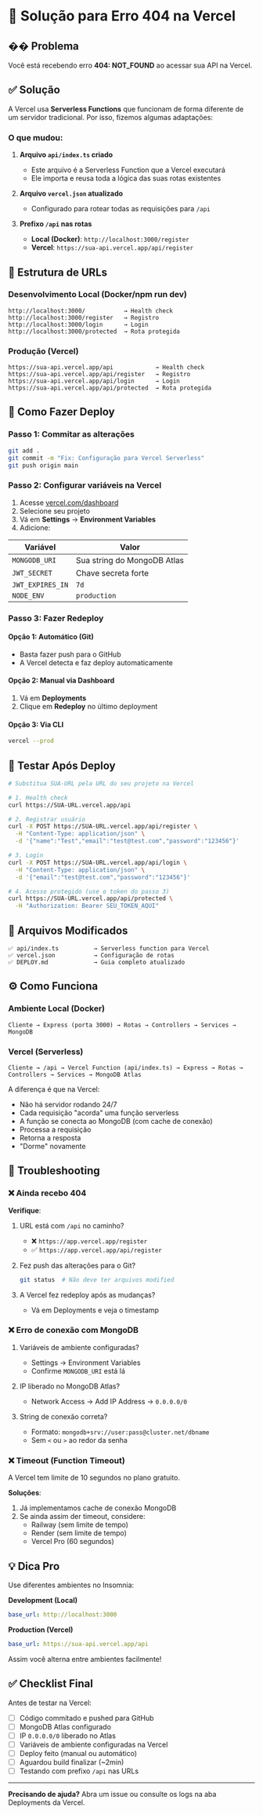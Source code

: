 # 🔧 Solução para Erro 404 na Vercel

## �� Problema

Você está recebendo erro **404: NOT_FOUND** ao acessar sua API na Vercel.

## ✅ Solução

A Vercel usa **Serverless Functions** que funcionam de forma diferente de um servidor tradicional. Por isso, fizemos algumas adaptações:

### O que mudou:

1. **Arquivo `api/index.ts` criado** 
   - Este arquivo é a Serverless Function que a Vercel executará
   - Ele importa e reusa toda a lógica das suas rotas existentes

2. **Arquivo `vercel.json` atualizado**
   - Configurado para rotear todas as requisições para `/api`
   
3. **Prefixo `/api` nas rotas**
   - **Local (Docker)**: `http://localhost:3000/register`
   - **Vercel**: `https://sua-api.vercel.app/api/register`

## 📍 Estrutura de URLs

### Desenvolvimento Local (Docker/npm run dev)

```
http://localhost:3000/           → Health check
http://localhost:3000/register   → Registro
http://localhost:3000/login      → Login
http://localhost:3000/protected  → Rota protegida
```

### Produção (Vercel)

```
https://sua-api.vercel.app/api            → Health check
https://sua-api.vercel.app/api/register   → Registro
https://sua-api.vercel.app/api/login      → Login
https://sua-api.vercel.app/api/protected  → Rota protegida
```

## 🚀 Como Fazer Deploy

### Passo 1: Commitar as alterações

```bash
git add .
git commit -m "Fix: Configuração para Vercel Serverless"
git push origin main
```

### Passo 2: Configurar variáveis na Vercel

1. Acesse [vercel.com/dashboard](https://vercel.com/dashboard)
2. Selecione seu projeto
3. Vá em **Settings** → **Environment Variables**
4. Adicione:

| Variável | Valor |
|----------|-------|
| `MONGODB_URI` | Sua string do MongoDB Atlas |
| `JWT_SECRET` | Chave secreta forte |
| `JWT_EXPIRES_IN` | `7d` |
| `NODE_ENV` | `production` |

### Passo 3: Fazer Redeploy

#### Opção 1: Automático (Git)
- Basta fazer push para o GitHub
- A Vercel detecta e faz deploy automaticamente

#### Opção 2: Manual via Dashboard
1. Vá em **Deployments**
2. Clique em **Redeploy** no último deployment

#### Opção 3: Via CLI
```bash
vercel --prod
```

## 🧪 Testar Após Deploy

```bash
# Substitua SUA-URL pela URL do seu projeto na Vercel

# 1. Health check
curl https://SUA-URL.vercel.app/api

# 2. Registrar usuário
curl -X POST https://SUA-URL.vercel.app/api/register \
  -H "Content-Type: application/json" \
  -d '{"name":"Test","email":"test@test.com","password":"123456"}'

# 3. Login
curl -X POST https://SUA-URL.vercel.app/api/login \
  -H "Content-Type: application/json" \
  -d '{"email":"test@test.com","password":"123456"}'

# 4. Acesso protegido (use o token do passo 3)
curl https://SUA-URL.vercel.app/api/protected \
  -H "Authorization: Bearer SEU_TOKEN_AQUI"
```

## 📂 Arquivos Modificados

```
✅ api/index.ts          → Serverless function para Vercel
✅ vercel.json           → Configuração de rotas
✅ DEPLOY.md             → Guia completo atualizado
```

## ⚙️ Como Funciona

### Ambiente Local (Docker)

```
Cliente → Express (porta 3000) → Rotas → Controllers → Services → MongoDB
```

### Vercel (Serverless)

```
Cliente → /api → Vercel Function (api/index.ts) → Express → Rotas → Controllers → Services → MongoDB Atlas
```

A diferença é que na Vercel:
- Não há servidor rodando 24/7
- Cada requisição "acorda" uma função serverless
- A função se conecta ao MongoDB (com cache de conexão)
- Processa a requisição
- Retorna a resposta
- "Dorme" novamente

## 🐛 Troubleshooting

### ❌ Ainda recebo 404

**Verifique**:
1. URL está com `/api` no caminho?
   - ❌ `https://app.vercel.app/register`
   - ✅ `https://app.vercel.app/api/register`

2. Fez push das alterações para o Git?
   ```bash
   git status  # Não deve ter arquivos modified
   ```

3. A Vercel fez redeploy após as mudanças?
   - Vá em Deployments e veja o timestamp

### ❌ Erro de conexão com MongoDB

1. Variáveis de ambiente configuradas?
   - Settings → Environment Variables
   - Confirme `MONGODB_URI` está lá

2. IP liberado no MongoDB Atlas?
   - Network Access → Add IP Address → `0.0.0.0/0`

3. String de conexão correta?
   - Formato: `mongodb+srv://user:pass@cluster.net/dbname`
   - Sem `<` ou `>` ao redor da senha

### ❌ Timeout (Function Timeout)

A Vercel tem limite de 10 segundos no plano gratuito.

**Soluções**:
1. Já implementamos cache de conexão MongoDB
2. Se ainda assim der timeout, considere:
   - Railway (sem limite de tempo)
   - Render (sem limite de tempo)
   - Vercel Pro (60 segundos)

## 💡 Dica Pro

Use diferentes ambientes no Insomnia:

**Development (Local)**
```yaml
base_url: http://localhost:3000
```

**Production (Vercel)**
```yaml
base_url: https://sua-api.vercel.app/api
```

Assim você alterna entre ambientes facilmente!

## ✅ Checklist Final

Antes de testar na Vercel:

- [ ] Código commitado e pushed para GitHub
- [ ] MongoDB Atlas configurado
- [ ] IP `0.0.0.0/0` liberado no Atlas
- [ ] Variáveis de ambiente configuradas na Vercel
- [ ] Deploy feito (manual ou automático)
- [ ] Aguardou build finalizar (~2min)
- [ ] Testando com prefixo `/api` nas URLs

---

**Precisando de ajuda?** Abra um issue ou consulte os logs na aba Deployments da Vercel.
